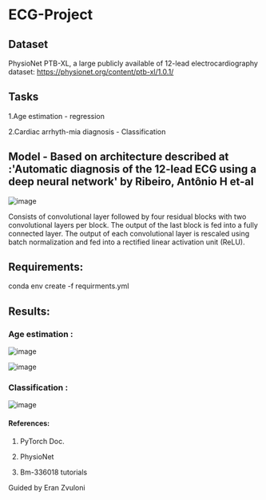 # ECG-Project
## Dataset
PhysioNet PTB-XL, a large publicly available of 12-lead electrocardiography dataset:
https://physionet.org/content/ptb-xl/1.0.1/
## Tasks
1.Age estimation - regression 

2.Cardiac arrhyth-mia diagnosis - Classification 
## Model - Based on architecture described at :'Automatic diagnosis of the 12-lead ECG using a deep neural network' by Ribeiro, Antônio H et-al
![image](https://user-images.githubusercontent.com/112961476/210334307-cc42f997-f1b6-4bc0-b2a7-2e346646ec68.png)

Consists of convolutional layer followed by four residual blocks with two convolutional layers per block. The output of the last block is fed into a fully connected layer. The output of each convolutional layer is rescaled using batch normalization and fed into a rectified linear activation unit (ReLU).

## Requirements:
conda env create -f requirments.yml

## Results:
### Age estimation :

![image](https://user-images.githubusercontent.com/112961476/213423666-4d6d5621-66f4-4c12-b935-a7472c1162a7.png)

![image](https://user-images.githubusercontent.com/112961476/212991609-fcd48f0f-bbb1-4847-a765-2e58552c1746.png)


### Classification :

![image](https://user-images.githubusercontent.com/112961476/213377444-e62ed994-8f18-4125-a7a8-bcde989da7d1.png)








#### References:
1. PyTorch Doc.

2. PhysioNet

3. Bm-336018 tutorials



Guided by Eran Zvuloni

